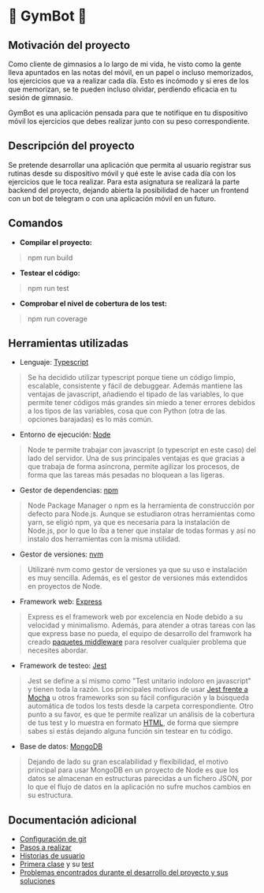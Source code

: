 # :muscle: GymBot :muscle:

## Motivación del proyecto

Como cliente de gimnasios a lo largo de mi vida, he visto como la gente lleva apuntados en las notas del móvil, en un papel o incluso memorizados, los ejercicios que va a realizar cada día. Esto es incómodo y si eres de los que memorizan, se te pueden incluso olvidar, perdiendo eficacia en tu sesión de gimnasio.

GymBot es una aplicación pensada para que te notifique en tu dispositivo móvil los ejercicios que debes realizar junto con su peso correspondiente.

## Descripción del proyecto

Se pretende desarrollar una aplicación que permita al usuario registrar sus rutinas desde su dispositivo móvil y qué este le avise cada día con los ejercicios que le toca realizar.
Para esta asignatura se realizará la parte backend del proyecto, dejando abierta la posibilidad de hacer un frontend con un bot de telegram o con una aplicación móvil en un futuro.

## Comandos

* **Compilar el proyecto:**
> npm run build
* **Testear el código:**
> npm run test
* **Comprobar el nivel de cobertura de los test:**
> npm run coverage

## Herramientas utilizadas

* Lenguaje: [Typescript](https://www.typescriptlang.org)
> Se ha decidido utilizar typescript porque tiene un código limpio, escalable, consistente y fácil de debuggear. Además mantiene las ventajas de javascript, añadiendo el tipado de las variables, lo que permite tener códigos más grandes sin miedo a tener errores debidos a los tipos de las variables, cosa que con Python (otra de las opciones barajadas) es lo más común.
* Entorno de ejecución: [Node](https://nodejs.org)
> Node te permite trabajar con javascript (o typescript en este caso) del lado del servidor. Una de sus principales ventajas es que gracias a que trabaja de forma asíncrona, permite agilizar los procesos, de forma que las tareas más pesadas no bloquean a las ligeras.
* Gestor de dependencias: [npm](https://www.npmjs.com/)
> Node Package Manager o npm es la herramienta de construcción por defecto para Node.js. Aunque se estudiaron otras herramientas como yarn, se eligió npm, ya que es necesaria para la instalación de Node.js, por lo que lo íba a tener que instalar de todas formas y así no instalo dos herramientas con la misma utilidad.
* Gestor de versiones: [nvm](https://github.com/nvm-sh/nvm/blob/master/README.md)
> Utilizaré nvm como gestor de versiones ya que su uso e instalación es muy sencilla. Además, es el gestor de versiones más extendidos en proyectos de Node.
* Framework web: [Express](https://expressjs.com)
> Express es el framework web por excelencia en Node debido a su velocidad y minimalismo. Además, para atender a otras tareas con las que express base no pueda, el equipo de desarrollo del framwork ha creado [paquetes middleware](https://expressjs.com/en/resources/middleware.html) para resolver cualquier problema que necesites abordar.
* Framework de testeo: [Jest](https://jestjs.io)
> Jest se define a sí mismo como "Test unitario indoloro en javascript" y tienen toda la razón. Los principales motivos de usar [Jest frente a Mocha](https://andrew.codes/jest-vs-mocha-why-jest-wins/) u otros frameworks son su fácil configuración y la búsqueda automática de todos los tests desde la carpeta correspondiente. Otro punto a su favor, es que te permite realizar un análisis de la cobertura de tus test y lo muestra en formato [HTML](docs/coverage/lcov-report/index.html), de forma que siempre sabes si estás dejando alguna función sin testear en tu código.
* Base de datos: [MongoDB](https://www.mongodb.com)
> Dejando de lado su gran escalabilidad y flexibilidad, el motivo principal para usar MongoDB en un proyecto de Node es que los datos se almacenan en estructuras parecidas a un fichero JSON, por lo que el flujo de datos en la aplicación no sufre muchos cambios en su estructura.

## Documentación adicional

* [Configuración de git](docs/git-config.md)
* [Pasos a realizar](docs/pasos.md)
* [Historias de usuario](docs/hu.md)
* [Primera clase](src/models/exercise.ts) y su [test](src/__tests__/exercise.test.ts)
* [Problemas encontrados durante el desarrollo del proyecto y sus soluciones](docs/errors.md)